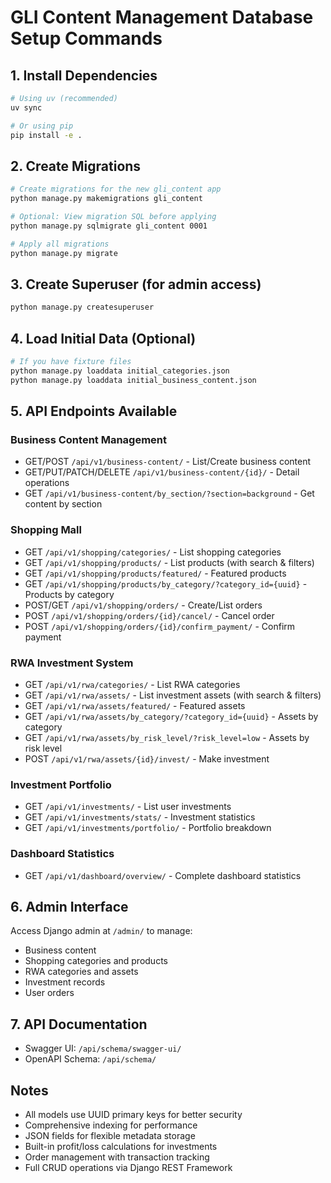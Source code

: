 # GLI Content Management Database Setup Commands

## 1. Install Dependencies
```bash
# Using uv (recommended)
uv sync

# Or using pip
pip install -e .
```

## 2. Create Migrations
```bash
# Create migrations for the new gli_content app
python manage.py makemigrations gli_content

# Optional: View migration SQL before applying
python manage.py sqlmigrate gli_content 0001

# Apply all migrations
python manage.py migrate
```

## 3. Create Superuser (for admin access)
```bash
python manage.py createsuperuser
```

## 4. Load Initial Data (Optional)
```bash
# If you have fixture files
python manage.py loaddata initial_categories.json
python manage.py loaddata initial_business_content.json
```

## 5. API Endpoints Available

### Business Content Management
- GET/POST `/api/v1/business-content/` - List/Create business content
- GET/PUT/PATCH/DELETE `/api/v1/business-content/{id}/` - Detail operations
- GET `/api/v1/business-content/by_section/?section=background` - Get content by section

### Shopping Mall
- GET `/api/v1/shopping/categories/` - List shopping categories
- GET `/api/v1/shopping/products/` - List products (with search & filters)
- GET `/api/v1/shopping/products/featured/` - Featured products
- GET `/api/v1/shopping/products/by_category/?category_id={uuid}` - Products by category
- POST/GET `/api/v1/shopping/orders/` - Create/List orders
- POST `/api/v1/shopping/orders/{id}/cancel/` - Cancel order
- POST `/api/v1/shopping/orders/{id}/confirm_payment/` - Confirm payment

### RWA Investment System
- GET `/api/v1/rwa/categories/` - List RWA categories
- GET `/api/v1/rwa/assets/` - List investment assets (with search & filters)
- GET `/api/v1/rwa/assets/featured/` - Featured assets
- GET `/api/v1/rwa/assets/by_category/?category_id={uuid}` - Assets by category
- GET `/api/v1/rwa/assets/by_risk_level/?risk_level=low` - Assets by risk level
- POST `/api/v1/rwa/assets/{id}/invest/` - Make investment

### Investment Portfolio
- GET `/api/v1/investments/` - List user investments
- GET `/api/v1/investments/stats/` - Investment statistics
- GET `/api/v1/investments/portfolio/` - Portfolio breakdown

### Dashboard Statistics
- GET `/api/v1/dashboard/overview/` - Complete dashboard statistics

## 6. Admin Interface
Access Django admin at `/admin/` to manage:
- Business content
- Shopping categories and products
- RWA categories and assets  
- Investment records
- User orders

## 7. API Documentation
- Swagger UI: `/api/schema/swagger-ui/`
- OpenAPI Schema: `/api/schema/`

## Notes
- All models use UUID primary keys for better security
- Comprehensive indexing for performance
- JSON fields for flexible metadata storage
- Built-in profit/loss calculations for investments
- Order management with transaction tracking
- Full CRUD operations via Django REST Framework